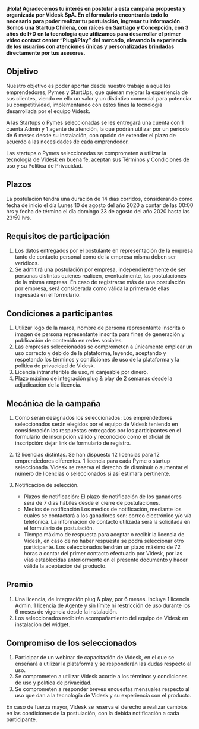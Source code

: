**¡Hola! Agradecemos tu interés en postular a esta campaña propuesta y organizada por Videsk SpA. En el formulario encontrarás todo lo necesario para poder realizar tu postulación, ingresar tu información.**
**Somos una Startup Chilena, con raíces en Santiago y Concepción, con 3 años de I+D en la tecnología que utilizamos para desarrollar el primer video contact center “Plug&Play” del mercado, elevando la experiencia de los usuarios con atenciones únicas y personalizadas brindadas directamente por tus asesores.**

## Objetivo

Nuestro objetivo es poder aportar desde nuestro trabajo a aquellos emprendedores, Pymes y StartUps, que quieran mejorar la experiencia de sus clientes, viendo en ello un valor y un distintivo comercial para potenciar su competitividad, implementando con estos fines la tecnología desarrollada por el equipo Videsk.

A las Startups o Pymes seleccionadas se les entregará una cuenta con 1 cuenta Admin y 1 agente de atención, la que podrán utilizar por un periodo de 6 meses desde su instalación, con opción de extender el plazo de acuerdo a las necesidades de cada emprendedor.

Las startups o Pymes seleccionadas se comprometen a utilizar la tecnología de Videsk en buena fe, aceptan sus Términos y Condiciones de uso y su Política de Privacidad.

## Plazos

La postulación tendrá una duración de 14 días corridos, considerando como fecha de inicio el día Lunes 10 de agosto del año 2020 a contar de las 00:00 hrs y fecha de término el día domingo 23 de agosto del año 2020 hasta las 23:59 hrs.

## Requisitos de participación

1. Los datos entregados por el postulante en representación de la empresa tanto de contacto personal como de la empresa misma deben ser verídicos.
2. Se admitirá una postulación por empresa, independientemente de ser personas distintas quienes realicen, eventualmente, las postulaciones de la misma empresa. En caso de registrarse más de una postulación por empresa, será considerada como válida la primera de ellas ingresada en el formulario.

## Condiciones a participantes

1. Utilizar logo de la marca, nombre de persona representante inscrita o imagen de persona representante inscrita para fines de generación y publicación de contenido en redes sociales.
2. Las empresas seleccionadas se comprometen a únicamente emplear un uso correcto y debido de la plataforma, leyendo, aceptando y respetando los términos y condiciones de uso de la plataforma y la política de privacidad de Videsk.
3. Licencia intransferible de uso, ni canjeable por dinero.
4. Plazo máximo de integración plug & play de 2 semanas desde la adjudicación de la licencia.

## Mecánica de la campaña

1. Cómo serán designados los seleccionados: Los emprendedores seleccionados serán elegidos por el equipo de Videsk teniendo en consideración las respuestas entregadas por los participantes en el formulario de inscripción válido y reconocido como el oficial de inscripción: dejar link de formulario de registro.

2. 12 licencias distintas. Se han dispuesto 12 licencias para 12 emprendedores diferentes. 1 licencia para cada Pyme o startup seleccionada. Videsk se reserva el derecho de disminuir o aumentar el número de licencias o seleccionados si así estimará pertinente.

3. Notificación de selección.
   - Plazos de notificación: El plazo de notificación de los ganadores será de 7 días hábiles desde el cierre de postulaciones.
   - Medios de notificación Los medios de notificación, mediante los cuales se contactará a los ganadores son: correo electrónico y/o vía telefónica. La información de contacto utilizada será la solicitada en el formulario de postulación.
   - Tiempo máximo de respuesta para aceptar o recibir la licencia de Videsk, en caso de no haber respuesta se podrá seleccionar otro participante. Los seleccionados tendrán un plazo máximo de 72 horas a contar del primer contacto efectuado por Videsk, por las vías establecidas anteriormente en el presente documento y hacer válida la aceptación del producto.

   
## Premio

1. Una licencia, de integración plug & play, por 6 meses. Incluye 1 licencia Admin. 1 licencia de Agente y sin límite ni restricción de uso durante los 6 meses de vigencia desde la instalación. 
2. Los seleccionados recibirán acompañamiento del equipo de Videsk en instalación del widget.

## Compromiso de los seleccionados

1. Participar de un webinar de capacitación de Videsk, en el que se enseñará a utilizar la plataforma y se responderán las dudas respecto al uso.
2. Se comprometen a utilizar Videsk acorde a los términos y condiciones de uso y política de privacidad.
3. Se comprometen a responder breves encuestas mensuales respecto al uso que dan a la tecnología de Videsk y su experiencia con el producto.


En caso de fuerza mayor, Videsk se reserva el derecho a realizar cambios en las condiciones de la postulación, con la debida notificación a cada participante.
